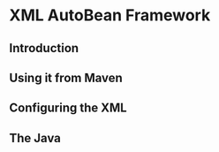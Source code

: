 
XML AutoBean Framework
=============


Introduction
-------------------


Using it from Maven
-------------------


Configuring the XML
-------------------


The Java
-------------------



